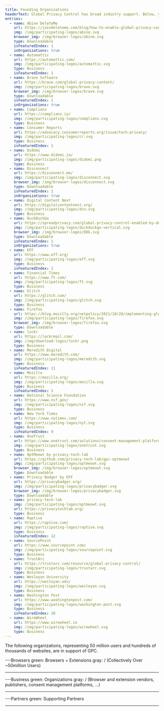```yaml
---
title: Founding Organizations
headerText: Global Privacy Control has broad industry support. Below, you’ll find browsers and extensions which send the GPC signal, businesses that honor GPC and other supporting partners involved in creating the specification.
entries:
  - name: Abine DeleteMe
    url: https://joindeleteme.com/blog/how-to-enable-global-privacy-control/
    img: /img/participating-logos/abine.svg
    browser_img: /img/browser-logos/abine.svg
    type: Downloadable
    isFeaturedIndex: 1
    inOrganizations: true
  - name: Automattic
    url: https://automattic.com/
    img: /img/participating-logos/automattic.svg
    type: Business
    isFeaturedIndex: 1
  - name: Brave Software
    url: https://brave.com/global-privacy-content/
    img: /img/participating-logos/brave.svg
    browser_img: /img/browser-logos/brave.svg
    type: Downloadable
    isFeaturedIndex: 1
    inOrganizations: true
  - name: Complianz
    url: https://complianz.io/
    img: /img/participating-logos/complianz.svg
    type: Business
  - name: Consumer Reports
    url: https://advocacy.consumerreports.org/issue/tech-privacy/
    img: /img/participating-logos/cr.svg
    type: Business
    isFeaturedIndex: 1
  - name: Didomi
    url: https://www.didomi.io/
    img: /img/participating-logos/didomi.png
    type: Business
  - name: Disconnect
    url: https://disconnect.me/
    img: /img/participating-logos/disconnect.svg
    browser_img: /img/browser-logos/disconnect.svg
    type: Downloadable
    isFeaturedIndex: 1
    inOrganizations: true
  - name: Digital Content Next
    url: https://digitalcontentnext.org/
    img: /img/participating-logos/dcn.svg
    type: Business
  - name: DuckDuckGo
    url: https://spreadprivacy.com/global-privacy-control-enabled-by-default/
    img: /img/participating-logos/duckduckgo-vertical.svg
    browser_img: /img/browser-logos/DDG.svg
    type: Downloadable
    isFeaturedIndex: 1
    inOrganizations: true
  - name: EFF
    url: https://www.eff.org/
    img: /img/participating-logos/eff.svg
    type: Business
    isFeaturedIndex: 1
  - name: Financial Times
    url: https://www.ft.com/
    img: /img/participating-logos/ft.svg
    type: Business
  - name: Glitch
    url: https://glitch.com/
    img: /img/participating-logos/glitch.svg
    type: Business
  - name: Firefox
    url: https://blog.mozilla.org/netpolicy/2021/10/28/implementing-global-privacy-control/
    img: /img/participating-logos/firefox.svg
    browser_img: /img/browser-logos/firefox.svg
    type: Downloadable
  - name: lockr
    url: https://lockrmail.com/
    img: /img/download-logos/lockr.png
    type: Business
  - name: Meredith Digital
    url: https://www.meredith.com/
    img: /img/participating-logos/meredith.svg
    type: Business
    isFeaturedIndex: 11
  - name: Mozilla
    url: https://mozilla.org/
    img: /img/participating-logos/mozilla.svg
    type: Business
    isFeaturedIndex: 1
  - name: National Science Foundation
    url: https://www.nsf.gov/
    img: /img/participating-logos/nsf.svg
    type: Business
  - name: New York Times
    url: https://www.nytimes.com/
    img: /img/participating-logos/nyt.svg
    type: Business
    isFeaturedIndex: 9
  - name: OneTrust
    url: https://www.onetrust.com/solutions/consent-management-platform/
    img: /img/participating-logos/onetrust.svg
    type: Business
  - name: OptMeowt by privacy-tech-lab
    url: https://github.com/privacy-tech-lab/gpc-optmeowt
    img: /img/participating-logos/optmeowt.svg
    browser_img: /img/browser-logos/optmeowt.svg
    type: Downloadable
  - name: Privacy Badger by EFF
    url: https://privacybadger.org/
    img: /img/participating-logos/privacybadger.svg
    browser_img: /img/browser-logos/privacybadger.svg
    type: Downloadable
  - name: privacy-tech-lab
    img: /img/participating-logos/optmeowt.svg
    url: https://privacytechlab.org/
    type: Business
  - name: Raptive
    url: https://raptive.com/
    img: /img/participating-logos/raptive.svg
    type: Business
    isFeaturedIndex: 12
  - name: SourcePoint
    url: https://www.sourcepoint.com/
    img: /img/participating-logos/sourcepoint.svg
    type: Business
  - name: TrustArc
    url: https://trustarc.com/resource/global-privacy-control/
    img: /img/participating-logos/trustarc.svg
    type: Business
  - name: Wesleyan University
    url: https://wesleyan.edu/
    img: /img/participating-logos/wesleyan.svg
    type: Business
  - name: Washington Post
    url: https://www.washingtonpost.com/
    img: /img/participating-logos/washington-post.svg
    type: Business
    isFeaturedIndex: 10
  - name: WireWheel
    url: https://www.wirewheel.io
    img: /img/participating-logos/wirewheel.svg
    type: Business
---
```


The following organizations, representing 50 million users and hundreds of thousands of websites, are in support of GPC.

---Browsers
green: Browsers + Extensions
gray: / (Collectively Over ~50million Users)

---

---Business
green: Organizations
gray: / (Browser and extension vendors, publishers, consent management platforms, ...)

---

---Partners
green: Supporting Partners

---
